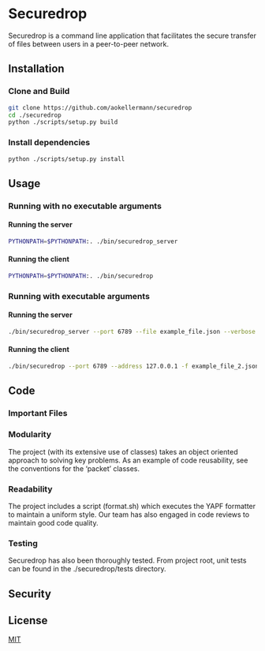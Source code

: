 # Securedrop

Securedrop is a command line application that facilitates the secure transfer of files between users in a peer-to-peer network.


## Installation

### Clone and Build
```bash
git clone https://github.com/aokellermann/securedrop
cd ./securedrop
python ./scripts/setup.py build
```

### Install dependencies 
```bash
python ./scripts/setup.py install
```
## Usage

### Running with no executable arguments

#### Running the server
```bash
PYTHONPATH=$PYTHONPATH:. ./bin/securedrop_server
```
#### Running the client
```bash
PYTHONPATH=$PYTHONPATH:. ./bin/securedrop
```
### Running with executable arguments
#### Running the server
```bash
./bin/securedrop_server --port 6789 --file example_file.json --verbose
```
#### Running the client
```bash
./bin/securedrop --port 6789 --address 127.0.0.1 -f example_file_2.json --verbose 
```

## Code
### Important Files

### Modularity
The project (with its extensive use of classes) takes an object oriented approach to solving key problems. 
As an example of code reusability, see the conventions for the ‘packet’ classes. 
### Readability
The project includes a script (format.sh) which executes the YAPF formatter to maintain a uniform style.
Our team has also engaged in code reviews to maintain good code quality.
### Testing
Securedrop has also been thoroughly tested. From project root, unit tests can be found in the 
./securedrop/tests directory.  

## Security

## License
[MIT](LICENSE)